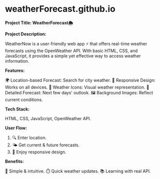 # weatherForecast.github.io
**Project Title: WeatherForecast🌦️**

**Project Description:**

WeatherNow is a user-friendly web app ⚡ that offers real-time weather forecasts using the OpenWeather API. With basic HTML, CSS, and JavaScript, it provides a simple yet effective way to access weather information.

**Features:**

🌍 Location-based Forecast: Search for city weather.
📱 Responsive Design: Works on all devices.
🌈 Weather Icons: Visual weather representation.
📆 Detailed Forecast: Next few days' outlook.
🖼️ Background Images: Reflect current conditions.

**Tech Stack:**

HTML, CSS, JavaScript, OpenWeather API.

**User Flow:**

1. 🔍 Enter location.
2. 🌤️ Get current & future forecasts.
3. 🌆 Enjoy responsive design.

**Benefits:**

🚀 Simple & intuitive.
⏱️ Quick weather updates.
📚 Learning with real API.
